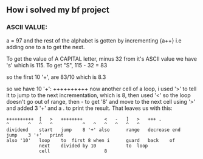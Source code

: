 ## How i solved my bf project

### ASCII VALUE:
a = 97 and the rest of the alphabet is gotten by incrementing {a++} i.e adding one to a to get the next.

To get the value of A CAPITAL letter, minus 32 from it's ASCII value
we have 's' which is 115. To get "S", 115 - 32 = 83


so the first 10 '+', are 83/10 which is 8.3

so we have 10 '+': ++++++++++
now another cell of a loop, i used '>' to tell it to jump to the next incrementation, which is 8, then used '<' so the loop doesn't go out of range,
then - to get '8' and move to the next cell using '>' and added 3 '+' and a . to print the result. That leaves us with this:

	++++++++++	[	>	++++++++		<	-	]	>	+++	.
	^		^	^	^			^	^	^	^	^	^
	dividend	start	jump	8 '+' also		range	decrease end	jump	3 '+'	print	
	also '10' 	loop	to	first 8 when i		guard	back	of
				next	divided by 10			to	loop
				cell					8

	
